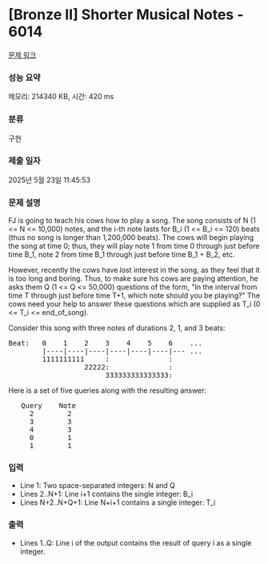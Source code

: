 # [Bronze II] Shorter Musical Notes - 6014 

[문제 링크](https://www.acmicpc.net/problem/6014) 

### 성능 요약

메모리: 214340 KB, 시간: 420 ms

### 분류

구현

### 제출 일자

2025년 5월 23일 11:45:53

### 문제 설명

<p>FJ is going to teach his cows how to play a song. The song consists of N (1 <= N <= 10,000) notes, and the i-th note lasts for B_i (1 <= B_i <= 120) beats (thus no song is longer than 1,200,000 beats). The cows will begin playing the song at time 0; thus, they will play note 1 from time 0 through just before time B_1, note 2 from time B_1 through just before time B_1 + B_2, etc.</p>

<p>However, recently the cows have lost interest in the song, as they feel that it is too long and boring. Thus, to make sure his cows are paying attention, he asks them Q (1 <= Q <= 50,000) questions of the form, "In the interval from time T through just before time T+1, which note should you be playing?" The cows need your help to answer these questions which are supplied as T_i (0 <= T_i <= end_of_song).</p>

<p>Consider this song with three notes of durations 2, 1, and 3 beats:</p>

<pre>Beat:   0    1    2    3    4    5    6    ...
        |----|----|----|----|----|----|--- ...
        1111111111     :              :
                  22222:              :
                       333333333333333:</pre>

<p>Here is a set of five queries along with the resulting answer:</p>

<pre>   Query    Note
     2        2
     3        3
     4        3
     0        1
     1        1</pre>

### 입력 

 <ul>
	<li>Line 1: Two space-separated integers: N and Q</li>
	<li>Lines 2..N+1: Line i+1 contains the single integer: B_i</li>
	<li>Lines N+2..N+Q+1: Line N+i+1 contains a single integer: T_i</li>
</ul>

<p> </p>

### 출력 

 <ul>
	<li>Lines 1..Q: Line i of the output contains the result of query i as a single integer.</li>
</ul>

<p> </p>

